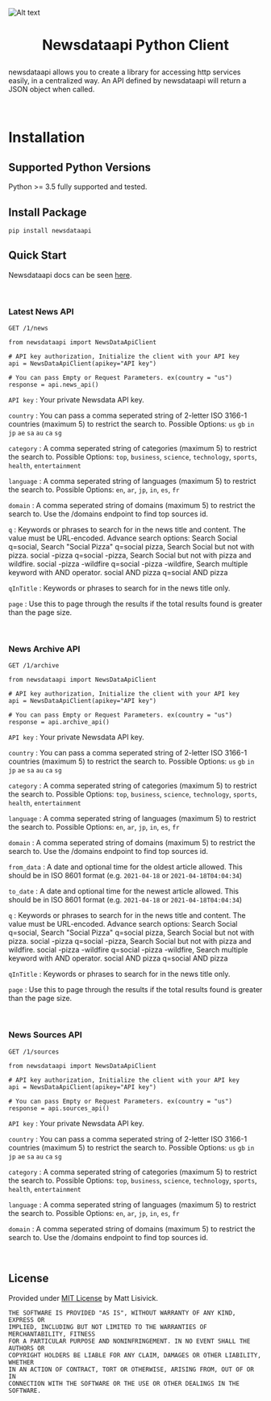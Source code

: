 ![Alt text](https://raw.githubusercontent.com/newsdataapi/python-client/main/newsdata-logo.png)

# <p align="center">Newsdataapi Python Client
newsdataapi allows you to create a library for accessing http services easily, in a centralized way. An API defined by newsdataapi will return a JSON object when called.

<br />

# Installation

## Supported Python Versions
Python >= 3.5 fully supported and tested.

## Install Package
```
pip install newsdataapi
```

## Quick Start

Newsdataapi docs can be seen [here](https://newsdata.io/docs).

<br />

### Latest News API

`GET /1/news`

```
from newsdataapi import NewsDataApiClient

# API key authorization, Initialize the client with your API key
api = NewsDataApiClient(apikey="API key")

# You can pass Empty or Request Parameters. ex(country = "us")
response = api.news_api()

```
`API key` : Your private Newsdata API key. 

`country` : You can pass a comma seperated string of 2-letter ISO 3166-1 countries (maximum 5) to restrict the search to. Possible Options: `us` `gb` `in` `jp` `ae` `sa` `au` `ca` `sg` 

`category` : A comma seperated string of categories (maximum 5) to restrict the search to. Possible Options: `top`, `business`, `science`, `technology`, `sports`, `health`, `entertainment`

`language` : A comma seperated string of languages (maximum 5) to restrict the search to. Possible Options: `en`, `ar`, `jp`, `in`, `es`, `fr`

`domain` : A comma seperated string of domains (maximum 5) to restrict the search to. Use the /domains endpoint to find top sources id.
 
`q` : Keywords or phrases to search for in the news title and content. The value must be URL-encoded. Advance search options: Search Social q=social, Search "Social Pizza" q=social pizza, Search Social but not with pizza. social -pizza q=social -pizza, Search Social but not with pizza and wildfire. social -pizza -wildfire q=social -pizza -wildfire, Search multiple keyword with AND operator. social AND pizza q=social AND pizza 

`qInTitle` : Keywords or phrases to search for in the news title only.

`page` : Use this to page through the results if the total results found is greater than the page size.



<br />

### News Archive API

`GET /1/archive`

```
from newsdataapi import NewsDataApiClient

# API key authorization, Initialize the client with your API key
api = NewsDataApiClient(apikey="API key")

# You can pass Empty or Request Parameters. ex(country = "us")
response = api.archive_api()

```
`API key` : Your private Newsdata API key. 

`country` : You can pass a comma seperated string of 2-letter ISO 3166-1 countries (maximum 5) to restrict the search to. Possible Options: `us` `gb` `in` `jp` `ae` `sa` `au` `ca` `sg` 

`category` : A comma seperated string of categories (maximum 5) to restrict the search to. Possible Options: `top`, `business`, `science`, `technology`, `sports`, `health`, `entertainment`

`language` : A comma seperated string of languages (maximum 5) to restrict the search to. Possible Options: `en`, `ar`, `jp`, `in`, `es`, `fr`

`domain` : A comma seperated string of domains (maximum 5) to restrict the search to. Use the /domains endpoint to find top sources id.

`from_data` : A date and optional time for the oldest article allowed. This should be in ISO 8601 format (e.g. `2021-04-18` or `2021-04-18T04:04:34`)

`to_date` : A date and optional time for the newest article allowed. This should be in ISO 8601 format (e.g. `2021-04-18` or `2021-04-18T04:04:34`)
 
`q` : Keywords or phrases to search for in the news title and content. The value must be URL-encoded. Advance search options: Search Social q=social, Search "Social Pizza" q=social pizza, Search Social but not with pizza. social -pizza q=social -pizza, Search Social but not with pizza and wildfire. social -pizza -wildfire q=social -pizza -wildfire, Search multiple keyword with AND operator. social AND pizza q=social AND pizza 

`qInTitle` : Keywords or phrases to search for in the news title only.

`page` : Use this to page through the results if the total results found is greater than the page size.



<br />


### News Sources API

`GET /1/sources`

```
from newsdataapi import NewsDataApiClient

# API key authorization, Initialize the client with your API key
api = NewsDataApiClient(apikey="API key")

# You can pass Empty or Request Parameters. ex(country = "us")
response = api.sources_api()

```
`API key` : Your private Newsdata API key. 

`country` : You can pass a comma seperated string of 2-letter ISO 3166-1 countries (maximum 5) to restrict the search to. Possible Options: `us` `gb` `in` `jp` `ae` `sa` `au` `ca` `sg` 

`category` : A comma seperated string of categories (maximum 5) to restrict the search to. Possible Options: `top`, `business`, `science`, `technology`, `sports`, `health`, `entertainment`

`language` : A comma seperated string of languages (maximum 5) to restrict the search to. Possible Options: `en`, `ar`, `jp`, `in`, `es`, `fr`

`domain` : A comma seperated string of domains (maximum 5) to restrict the search to. Use the /domains endpoint to find top sources id.

<br />

## License

Provided under [MIT License](https://github.com/newsdataapi/python-client/blob/main/LICENSE) by Matt Lisivick.

```
THE SOFTWARE IS PROVIDED "AS IS", WITHOUT WARRANTY OF ANY KIND, EXPRESS OR
IMPLIED, INCLUDING BUT NOT LIMITED TO THE WARRANTIES OF MERCHANTABILITY, FITNESS
FOR A PARTICULAR PURPOSE AND NONINFRINGEMENT. IN NO EVENT SHALL THE AUTHORS OR
COPYRIGHT HOLDERS BE LIABLE FOR ANY CLAIM, DAMAGES OR OTHER LIABILITY, WHETHER
IN AN ACTION OF CONTRACT, TORT OR OTHERWISE, ARISING FROM, OUT OF OR IN
CONNECTION WITH THE SOFTWARE OR THE USE OR OTHER DEALINGS IN THE SOFTWARE.
```